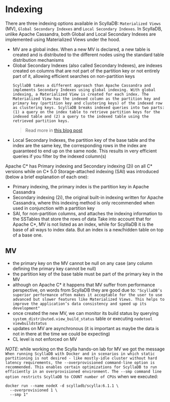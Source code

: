 # Indexing

There are three indexing options available in ScyllaDB: `Materialized Views` (MV), `Global Secondary Indexes` and `Local Secondary Indexes`. In ScyllaDB, unlike Apache Cassandra, both Global and Local Secondary Indexes are implemented using Materialized Views under the hood.
- MV are a global index. When a new MV is declared, a new table is created and is distributed to the different nodes using the standard table distribution mechanisms
- Global Secondary Indexes (also called Secondary Indexes), are indexes created on columns that are not part of the partition key or not entirely part of it, allowing efficient searches on non-partition keys 
	```
	ScyllaDB takes a different approach than Apache Cassandra and implements Secondary Indexes using global indexing. With global indexing, a Materialized View is created for each index. The Materialized View has the indexed column as the partition key and primary key (partition key and clustering keys) of the indexed row as clustering keys. ScyllaDB breaks indexed queries into two parts: (1) a query on the index table to retrieve partition keys for the indexed table and (2) a query to the indexed table using the retrieved partition keys.
	```
	> Read more in [this blog post](https://www.scylladb.com/2017/11/03/secondary/)
- Local Secondary Indexes, the partition key of the base table and the index are the same key, the corresponding rows in the index are guaranteed to end up on the same node. This results in very efficient queries if you filter by the indexed column(s)

Apache C* has Primary indexing and Secondary indexing (2i) on all C* versions while on C* 5.0 Storage-attached indexing (SAI) was introduced (below a brief explanation of each one):
- Primary indexing, the primary index is the partition key in Apache Cassandra
- Secondary indexing (2i), the original built-in indexing written for Apache Cassandra, where this indexing method is only recommended when used in conjunction with a partition key
- SAI, for non-partition columns, and attaches the indexing information to the SSTables that store the rows of data
Take into account that for Apache C*, MV is not listed as an index, while for ScylllaDB it is the base of all ways to index data. But an index is a new/hidden table on top of a base one.

## MV
- the primary key on the MV cannot be null on any case (any column defining the primary key cannot be null)
- the partition key of the base table must be part of the primary key in the MV
- although on Apache C* it happens that MV suffer from performance perspective, on words from ScyllaDB they are good due to: `"ScyllaDB’s superior performance often makes it acceptable for the user to use advanced but slower features like Materialized Views. This helps to improve the application’s data consistency and speed up its development"`
- once created the new MV, we can monitor its build status by querying `system_distributed.view_build_status` table or executing `nodetool viewbuildstatus`
- updates on MV are asynchronous (it is important as maybe the data is not in there at the time we could be expecting)
- CL level is not enforced on MV

_NOTE_: while working on the Scylla hands-on lab for MV we got the message `When running ScyllaDB with Docker and in scenarios in which static partitioning is not desired - like mostly-idle cluster without hard latency requirements, the --overprovisioned command-line option is recommended. This enables certain optimizations for ScyllaDB to run efficiently in an overprovisioned environment. The --smp command line option restricts ScyllaDB to COUNT number of CPUs` when we executed:
```
docker run --name nodeX -d scylladb/scylla:6.1.1 \
  --overprovisioned 1 \
  --smp 1"
```
